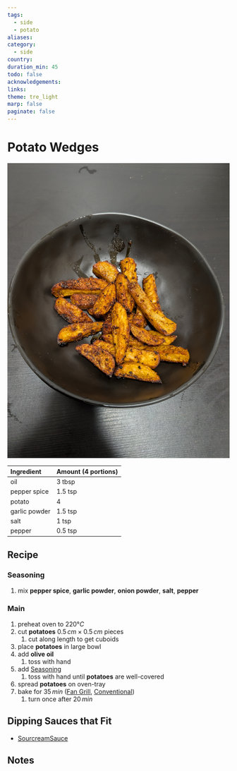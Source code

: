 ```yaml
---
tags:
  - side
  - potato
aliases: 
category:
  - side
country: 
duration_min: 45
todo: false
acknowledgements: 
links: 
theme: tre_light
marp: false
paginate: false
---
```



# Potato Wedges

![300](../gfx/PXL_20250514_091642478.jpg)

|Ingredient|Amount (4 portions)|
| :- | :- |
|oil|3 tbsp|
|pepper spice|1.5 tsp|
|potato|4|
|garlic powder|1.5 tsp|
|salt|1 tsp|
|pepper|0.5 tsp|

## Recipe
### Seasoning
1. mix **pepper spice**, **garlic powder**, **onion powder**, **salt**, **pepper**

### Main
1. preheat oven to $220°C$
2. cut **potatoes** $0.5\,cm\times0.5\,cm$ pieces
	1. cut along length to get cuboids
3. place **potatoes** in large bowl
4. add **olive oil**
	1. toss with hand
5. add [Seasoning](#Seasoning)
	1. toss with hand until **potatoes** are well-covered
6. spread **potatoes** on oven-tray
7. bake for $35\,min$ ([Fan Grill](OvenSettings.md#Fan%20Grill), [Conventional](OvenSettings.md#Conventional))
	1. turn once after $20\,min$

## Dipping Sauces that Fit
* [SourcreamSauce](SourcreamSauce)

## Notes
